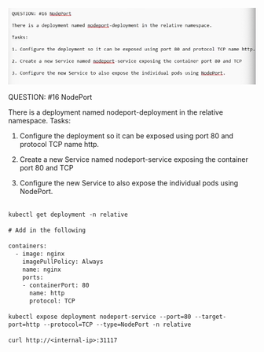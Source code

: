 ![alt text](image.png)

QUESTION: #16 NodePort

There is a deployment named nodeport-deployment in the relative namespace.
Tasks:

1. Configure the deployment so it can be exposed using port 80 and protocol TCP name http.

2. Create a new Service named nodeport-service exposing the container port 80 and TCP

3. Configure the new Service to also expose the individual pods using NodePort.

```

kubectl get deployment -n relative

# Add in the following

containers:
  - image: nginx
    imagePullPolicy: Always
    name: nginx
    ports:
    - containerPort: 80
      name: http
      protocol: TCP

kubectl expose deployment nodeport-service --port=80 --target-port=http --protocol=TCP --type=NodePort -n relative

curl http://<internal-ip>:31117

```